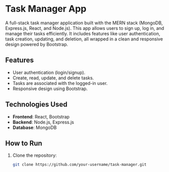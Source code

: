 # Task Manager App

 A full-stack task manager application built with the MERN stack (MongoDB, Express.js, React, and Node.js). This app allows users to sign up, log in, and manage their tasks efficiently. It includes features like user authentication, task creation, updating, and deletion, all wrapped in a clean and responsive design powered by Bootstrap.

## Features
- User authentication (login/signup).
- Create, read, update, and delete tasks.
- Tasks are associated with the logged-in user.
- Responsive design using Bootstrap.

## Technologies Used
- **Frontend**: React, Bootstrap
- **Backend**: Node.js, Express.js
- **Database**: MongoDB

## How to Run
1. Clone the repository:
   ```bash
   git clone https://github.com/your-username/task-manager.git
